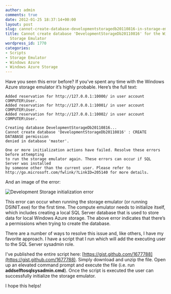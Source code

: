 ```yaml
---
author: admin
comments: true
date: 2012-01-25 18:37:14+00:00
layout: post
slug: cannot-create-database-developmentstoragedb20110816-in-storage-emulator-azure-sdk
title: Cannot create database 'DevelopmentStorageDb20110816' for the Windows Azure
  Storage Emulator
wordpress_id: 1770
categories:
- Scripts
- Storage Emulator
- Windows Azure
- Windows Azure Storage
---
```


Have you seen this error before? If you’ve spent any time with the Windows Azure storage emulator it’s highly probable. Here’s the full text:

    Added reservation for http://127.0.0.1:10000/ in user account COMPUTER\User.
    Added reservation for http://127.0.0.1:10001/ in user account COMPUTER\User.
    Added reservation for http://127.0.0.1:10002/ in user account COMPUTER\User.

    Creating database DevelopmentStorageDb20110816...
    Cannot create database 'DevelopmentStorageDb20110816' : CREATE DATABASE permission
    denied in database 'master'.

    One or more initialization actions have failed. Resolve these errors before attempting
    to run the storage emulator again. These errors can occur if SQL Server was installed
    by someone other than the current user. Please refer to
    http://go.microsoft.com/fwlink/?LinkID=205140 for more details.

And an image of the error:

![Development Storage initialization error](http://images.wadewegner.com/wordpress/2012/01/SQLError.png)

This error can occur when running the storage emulator (or running DSINIT.exe) for the first time. The compute emulator needs to initialize itself, which includes creating a local SQL Server database that is used to store data for local Windows Azure storage. The above error indicates that there’s a permissions when trying to create the database.

There are a number of ways to resolve this issue and, like others, I have my favorite approach. I have a script that I run which will add the executing user to the SQL Server sysadmin role.

I've published the entire script here: [https://gist.github.com/1677788](https://gist.github.com/1677788). Simply download and unzip the file. Open up an elevated command prompt and execute the file (i.e. run **addselftosqlsysadmin.cmd**). Once the script is executed the user can successfully initialize the storage emulator.

I hope this helps!